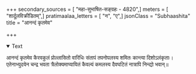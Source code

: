 +++
secondary_sources = [ "महा-सुभाषित-सङ्ग्रहः - 4820",]
meters = [ "शार्दूलविक्रीडितम्",]
pratimaalaa_letters = [ "न", "ए",]
jsonClass = "Subhaashita"
title = "आनन्दं कृतमेव"

+++

<details open><summary>Text</summary>

आनन्दं कृतमेव कैरवकुलं प्रोल्लासितो वारिधिः संतापं तपनोपलस्य शमितः कान्त्या दिशोऽलंकृताः।  
एतेनाभ्युदयेन चन्द्र भवता त्रैलोक्यमाप्यायितं कैवल्यं कमलस्य दैवघटितं नात्रापि निन्द्यो भवान्॥
</details>
